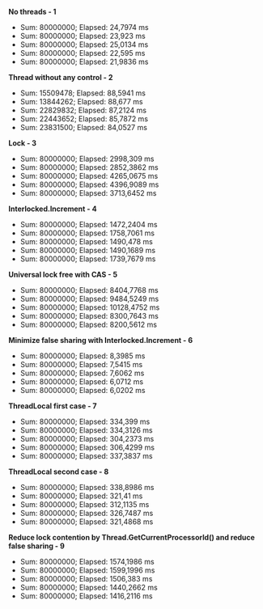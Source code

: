**No threads - 1**
* Sum: 80000000; Elapsed: 24,7974 ms
* Sum: 80000000; Elapsed: 23,923 ms
* Sum: 80000000; Elapsed: 25,0134 ms
* Sum: 80000000; Elapsed: 22,595 ms
* Sum: 80000000; Elapsed: 21,9836 ms

**Thread without any control - 2**
* Sum: 15509478; Elapsed: 88,5941 ms
* Sum: 13844262; Elapsed: 88,677 ms
* Sum: 22829832; Elapsed: 87,2124 ms
* Sum: 22443652; Elapsed: 85,7872 ms
* Sum: 23831500; Elapsed: 84,0527 ms

**Lock - 3**
* Sum: 80000000; Elapsed: 2998,309 ms
* Sum: 80000000; Elapsed: 2852,3862 ms
* Sum: 80000000; Elapsed: 4265,0675 ms
* Sum: 80000000; Elapsed: 4396,9089 ms
* Sum: 80000000; Elapsed: 3713,6452 ms

**Interlocked.Increment - 4**
* Sum: 80000000; Elapsed: 1472,2404 ms
* Sum: 80000000; Elapsed: 1758,7061 ms
* Sum: 80000000; Elapsed: 1490,478 ms
* Sum: 80000000; Elapsed: 1490,1689 ms
* Sum: 80000000; Elapsed: 1739,7679 ms

**Universal lock free with CAS - 5**
* Sum: 80000000; Elapsed: 8404,7768 ms
* Sum: 80000000; Elapsed: 9484,5249 ms
* Sum: 80000000; Elapsed: 10128,4752 ms
* Sum: 80000000; Elapsed: 8300,7643 ms
* Sum: 80000000; Elapsed: 8200,5612 ms

**Minimize false sharing with Interlocked.Increment - 6**
* Sum: 80000000; Elapsed: 8,3985 ms
* Sum: 80000000; Elapsed: 7,5415 ms
* Sum: 80000000; Elapsed: 7,6062 ms
* Sum: 80000000; Elapsed: 6,0712 ms
* Sum: 80000000; Elapsed: 6,0202 ms

**ThreadLocal first case - 7**
* Sum: 80000000; Elapsed: 334,399 ms
* Sum: 80000000; Elapsed: 334,3126 ms
* Sum: 80000000; Elapsed: 304,2373 ms
* Sum: 80000000; Elapsed: 306,4299 ms
* Sum: 80000000; Elapsed: 337,3837 ms

**ThreadLocal second case - 8**
* Sum: 80000000; Elapsed: 338,8986 ms
* Sum: 80000000; Elapsed: 321,41 ms
* Sum: 80000000; Elapsed: 312,1135 ms
* Sum: 80000000; Elapsed: 326,7487 ms
* Sum: 80000000; Elapsed: 321,4868 ms

**Reduce lock contention by Thread.GetCurrentProcessorId() and reduce false sharing - 9**
* Sum: 80000000; Elapsed: 1574,1986 ms
* Sum: 80000000; Elapsed: 1599,1996 ms
* Sum: 80000000; Elapsed: 1506,383 ms
* Sum: 80000000; Elapsed: 1440,2662 ms
* Sum: 80000000; Elapsed: 1416,2116 ms
